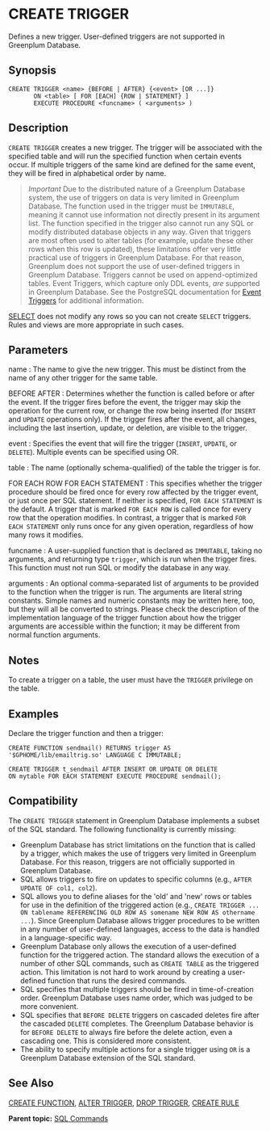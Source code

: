 # CREATE TRIGGER 

Defines a new trigger. User-defined triggers are not supported in Greenplum Database.

## Synopsis 

``` {#sql_command_synopsis}
CREATE TRIGGER <name> {BEFORE | AFTER} {<event> [OR ...]}
       ON <table> [ FOR [EACH] {ROW | STATEMENT} ]
       EXECUTE PROCEDURE <funcname> ( <arguments> )
```

## Description 

`CREATE TRIGGER` creates a new trigger. The trigger will be associated with the specified table and will run the specified function when certain events occur. If multiple triggers of the same kind are defined for the same event, they will be fired in alphabetical order by name.

>*Important* Due to the distributed nature of a Greenplum Database system, the use of triggers on data is very limited in Greenplum Database. The function used in the trigger must be `IMMUTABLE`, meaning it cannot use information not directly present in its argument list. The function specified in the trigger also cannot run any SQL or modify distributed database objects in any way. Given that triggers are most often used to alter tables \(for example, update these other rows when this row is updated\), these limitations offer very little practical use of triggers in Greenplum Database. For that reason, Greenplum does not support the use of user-defined triggers in Greenplum Database. Triggers cannot be used on append-optimized tables.
> Event Triggers, which capture only DDL events, _are_ supported in Greenplum Database. See the PostgreSQL documentation for [Event Triggers](https://www.postgresql.org/docs/12/event-triggers.html) for additional information.

[SELECT](SELECT.html) does not modify any rows so you can not create `SELECT` triggers. Rules and views are more appropriate in such cases.

## Parameters 

name
:   The name to give the new trigger. This must be distinct from the name of any other trigger for the same table.

BEFORE AFTER
:   Determines whether the function is called before or after the event. If the trigger fires before the event, the trigger may skip the operation for the current row, or change the row being inserted \(for `INSERT` and `UPDATE` operations only\). If the trigger fires after the event, all changes, including the last insertion, update, or deletion, are visible to the trigger.

event
:   Specifies the event that will fire the trigger \(`INSERT`, `UPDATE`, or `DELETE`\). Multiple events can be specified using OR.

table
:   The name \(optionally schema-qualified\) of the table the trigger is for.

FOR EACH ROW
FOR EACH STATEMENT
:   This specifies whether the trigger procedure should be fired once for every row affected by the trigger event, or just once per SQL statement. If neither is specified, `FOR EACH STATEMENT` is the default. A trigger that is marked `FOR EACH ROW` is called once for every row that the operation modifies. In contrast, a trigger that is marked `FOR EACH STATEMENT` only runs once for any given operation, regardless of how many rows it modifies.

funcname
:   A user-supplied function that is declared as `IMMUTABLE`, taking no arguments, and returning type `trigger`, which is run when the trigger fires. This function must not run SQL or modify the database in any way.

arguments
:   An optional comma-separated list of arguments to be provided to the function when the trigger is run. The arguments are literal string constants. Simple names and numeric constants may be written here, too, but they will all be converted to strings. Please check the description of the implementation language of the trigger function about how the trigger arguments are accessible within the function; it may be different from normal function arguments.

## Notes 

To create a trigger on a table, the user must have the `TRIGGER` privilege on the table.

## Examples 

Declare the trigger function and then a trigger:

```
CREATE FUNCTION sendmail() RETURNS trigger AS 
'$GPHOME/lib/emailtrig.so' LANGUAGE C IMMUTABLE;

CREATE TRIGGER t_sendmail AFTER INSERT OR UPDATE OR DELETE 
ON mytable FOR EACH STATEMENT EXECUTE PROCEDURE sendmail();
```

## Compatibility 

The `CREATE TRIGGER` statement in Greenplum Database implements a subset of the SQL standard. The following functionality is currently missing:

-   Greenplum Database has strict limitations on the function that is called by a trigger, which makes the use of triggers very limited in Greenplum Database. For this reason, triggers are not officially supported in Greenplum Database.
-   SQL allows triggers to fire on updates to specific columns \(e.g., `AFTER UPDATE OF col1, col2`\).
-   SQL allows you to define aliases for the 'old' and 'new' rows or tables for use in the definition of the triggered action \(e.g., `CREATE TRIGGER ... ON tablename REFERENCING OLD ROW AS somename NEW ROW AS othername ...`\). Since Greenplum Database allows trigger procedures to be written in any number of user-defined languages, access to the data is handled in a language-specific way.
-   Greenplum Database only allows the execution of a user-defined function for the triggered action. The standard allows the execution of a number of other SQL commands, such as `CREATE TABLE` as the triggered action. This limitation is not hard to work around by creating a user-defined function that runs the desired commands.
-   SQL specifies that multiple triggers should be fired in time-of-creation order. Greenplum Database uses name order, which was judged to be more convenient.
-   SQL specifies that `BEFORE DELETE` triggers on cascaded deletes fire after the cascaded `DELETE` completes. The Greenplum Database behavior is for `BEFORE DELETE` to always fire before the delete action, even a cascading one. This is considered more consistent.
-   The ability to specify multiple actions for a single trigger using `OR` is a Greenplum Database extension of the SQL standard.

## See Also 

[CREATE FUNCTION](CREATE_FUNCTION.html), [ALTER TRIGGER](ALTER_TRIGGER.html), [DROP TRIGGER](DROP_TRIGGER.html), [CREATE RULE](CREATE_RULE.html)

**Parent topic:** [SQL Commands](../sql_commands/sql_ref.html)

